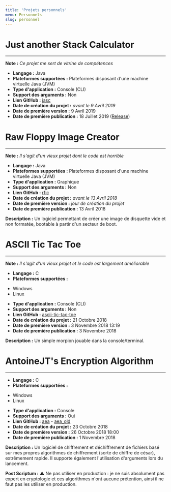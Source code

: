 ```yaml
---
title: 'Projets personnels'
menu: Personnels
slug: personnel
---
```


# Just another Stack Calculator
___
**Note :** _Ce projet me sert de vitrine de compétences_
* **Langage :** Java
* **Plateformes supportées :** Plateformes disposant d'une machine virtuelle Java (JVM)
* **Type d'application :** Console (CLI)
* **Support des arguments :** Non
* **Lien GitHub :** [jasc](https://github.com/AntoineJT/)
* **Date de création du projet :** _avant le 9 Avril 2019_
* **Date de première version :** 9 Avril 2019
* **Date de première publication :** 18 Juillet 2019 ([Release](https://github.com/AntoineJT/jasc/releases/tag/v0.3.5))

# Raw Floppy Image Creator
___
**Note :** _Il s'agit d'un vieux projet dont le code est horrible_
* **Langage :** Java
* **Plateformes supportées :** Plateformes disposant d'une machine virtuelle Java (JVM)
* **Type d'application :** Graphique
* **Support des arguments :** Non
* **Lien GitHub :** [rfic](https://github.com/AntoineJT/rfic)
* **Date de création du projet :** _avant le 13 Avril 2018_
* **Date de première version :** _jour de création du projet_
* **Date de première publication :** 13 Avril 2018

**Description :** Un logiciel permettant de créer une image de disquette vide et non formatée, bootable à partir d'un secteur de boot.

# ASCII Tic Tac Toe
___
**Note :** _Il s'agit d'un vieux projet et le code est largement améliorable_   
* **Langage :** C
* **Plateformes supportées :**
<ul>
    <li>Windows</li>
    <li>Linux</li>
</ul>

* **Type d'application :** Console (CLI)
* **Support des arguments :** Non
* **Lien GitHub :** [ascii-tic-tac-toe](https://github.com/AntoineJT/ascii-tic-tac-toe)
* **Date de création du projet :** 21 Octobre 2018
* **Date de première version :** 3 Novembre 2018 13:19
* **Date de première publication :** 3 Novembre 2018

**Description :** Un simple morpion jouable dans la console/terminal.

# AntoineJT's Encryption Algorithm
___
* **Langage :** C
* **Plateformes supportées :**
<ul>
    <li>Windows</li>
    <li>Linux</li>
</ul>

* **Type d'application :** Console
* **Support des arguments :** Oui
* **Lien GitHub :** [aea](https://github.com/AntoineJT/aea) - [aea_old](https://github.com/AntoineJT/aea_old)
* **Date de création du projet :** 23 Octobre 2018
* **Date de première version :** 26 Octobre 2018 18:00
* **Date de première publication :** 1 Novembre 2018

**Description :** Un logiciel de chiffrement et déchiffrement de fichiers basé sur mes propres algorithmes de chiffrement (sorte de chiffre de césar), extrêmement rapide. Il supporte également l'utilisation d'arguments lors du lancement. 

**Post Scriptum :** ⚠️ Ne pas utiliser en production : je ne suis absolument pas expert en cryptologie et ces algorithmes n'ont aucune prétention, ainsi il ne faut pas les utiliser en production.
